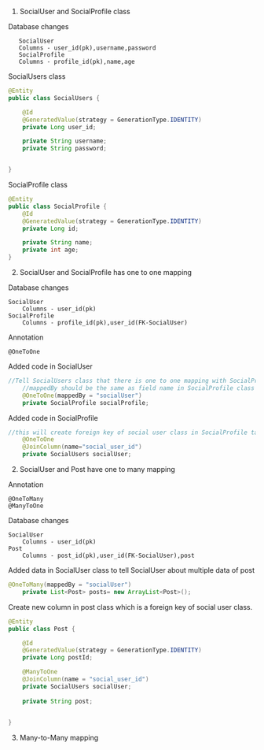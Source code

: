 1. SocialUser and SocialProfile class
   
Database changes
```
   SocialUser
   Columns - user_id(pk),username,password
   SocialProfile
   Columns - profile_id(pk),name,age
```
SocialUsers class
```java
@Entity
public class SocialUsers {

    @Id
    @GeneratedValue(strategy = GenerationType.IDENTITY)
    private Long user_id;

    private String username;
    private String password;


}
```
SocialProfile class
```java
@Entity
public class SocialProfile {
    @Id
    @GeneratedValue(strategy = GenerationType.IDENTITY)
    private Long id;

    private String name;
    private int age;
}
```
2. SocialUser and SocialProfile has one to one mapping 

Database changes
```
SocialUser 
    Columns - user_id(pk)
SocialProfile
    Columns - profile_id(pk),user_id(FK-SocialUser) 
```
Annotation
```
@OneToOne
```
Added code in SocialUser
```java
//Tell SocialUsers class that there is one to one mapping with SocialProfile class.
    //mappedBy should be the same as field name in SocialProfile class
    @OneToOne(mappedBy = "socialUser")
    private SocialProfile socialProfile;
```
Added code in SocialProfile
```java
//this will create foreign key of social user class in SocialProfile table
    @OneToOne
    @JoinColumn(name="social_user_id")
    private SocialUsers socialUser;
```
2. SocialUser and Post have one to many mapping

Annotation
```
@OneToMany
@ManyToOne
```
Database changes
```
SocialUser 
    Columns - user_id(pk)
Post
    Columns - post_id(pk),user_id(FK-SocialUser),post
```
Added data in SocialUser class to tell SocialUser about multiple data of post
```java
@OneToMany(mappedBy = "socialUser")
    private List<Post> posts= new ArrayList<Post>();
```
Create new column in post class which is a foreign key of social user class.
```java
@Entity
public class Post {

    @Id
    @GeneratedValue(strategy = GenerationType.IDENTITY)
    private Long postId;

    @ManyToOne
    @JoinColumn(name = "social_user_id")
    private SocialUsers socialUser;
    
    private String post;

   
}
```
3. Many-to-Many mapping
